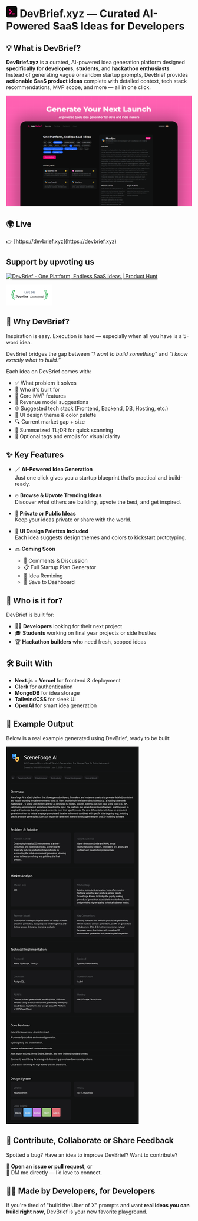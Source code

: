 # ![Logo](assets/logo.png) DevBrief.xyz — Curated AI-Powered SaaS Ideas for Developers

## 💡 What is DevBrief?

**DevBrief.xyz** is a curated, AI-powered idea generation platform designed **specifically for developers**, **students**, and **hackathon enthusiasts**.  
Instead of generating vague or random startup prompts, DevBrief provides **actionable SaaS product ideas** complete with detailed context, tech stack recommendations, MVP scope, and more — all in one click.


![DevBrief Banner](assets/banner.png)


## 🌍 Live

👉 [https://devbrief.xyz](https://devbrief.xyz)

## Support by upvoting us 
<a href="https://www.producthunt.com/products/devbrief?embed=true&utm_source=badge-featured&utm_medium=badge&utm_source=badge-devbrief" target="_blank"><img src="https://api.producthunt.com/widgets/embed-image/v1/featured.svg?post_id=976293&theme=light&t=1749651697339" alt="&#0032;DevBrief - One&#0032;Platform&#0044;&#0032;Endless&#0032;SaaS&#0032;Ideas | Product Hunt" style="width: 200; height: 54px;" width="150" height="54" /></a>

[![Peerlist](assets/peerlist-light1.png)](https://peerlist.io/mrpurrfect/project/devbrief)

## 🧠 Why DevBrief?

Inspiration is easy. Execution is hard — especially when all you have is a 5-word idea.

DevBrief bridges the gap between *“I want to build something”* and *“I know exactly what to build.”*

Each idea on DevBrief comes with:
- ✅ What problem it solves
- 🎯 Who it's built for
- 🔧 Core MVP features
- 💸 Revenue model suggestions
- 🌐 Suggested tech stack (Frontend, Backend, DB, Hosting, etc.)
- 🎨 UI design theme & color palette
- 🔍 Current market gap + size
- 🧵 Summarized TL;DR for quick scanning
- 🧠 Optional tags and emojis for visual clarity



## ✨ Key Features

- 🪄 **AI-Powered Idea Generation**  
  Just one click gives you a startup blueprint that’s practical and build-ready.

- 🔥 **Browse & Upvote Trending Ideas**  
  Discover what others are building, upvote the best, and get inspired.

- 🔐 **Private or Public Ideas**  
  Keep your ideas private or share with the world.

- 🌈 **UI Design Palettes Included**  
  Each idea suggests design themes and colors to kickstart prototyping.

- 🔜 **Coming Soon**  
  - 💬 Comments & Discussion
  - 📋 Full Startup Plan Generator
  - 🧩 Idea Remixing
  - 🎯 Save to Dashboard



## 👥 Who is it for?

DevBrief is built for:
- 👩‍💻 **Developers** looking for their next project
- 🎓 **Students** working on final year projects or side hustles
- 🏆 **Hackathon builders** who need fresh, scoped ideas


## 🛠️ Built With

- **Next.js** + **Vercel** for frontend & deployment  
- **Clerk** for authentication  
- **MongoDB** for idea storage  
- **TailwindCSS** for sleek UI  
- **OpenAI** for smart idea generation

## 📌 Example Output
Below is a real example generated using DevBrief, ready to be built:

![SceneForge AI](assets/example.png)

## 🙌 Contribute, Collaborate or Share Feedback

Spotted a bug? Have an idea to improve DevBrief? Want to contribute?

📝 **Open an issue or pull request**, or  
💬 DM me directly — I’d love to connect.



## 🐱‍👤 Made by Developers, for Developers

If you're tired of "build the Uber of X" prompts and want **real ideas you can build right now**, DevBrief is your new favorite playground.



<!-- 📸 **[Add a Screenshot Here]**  
_You can update this section with screenshots of the homepage, idea cards, or dashboard preview._

--- -->

